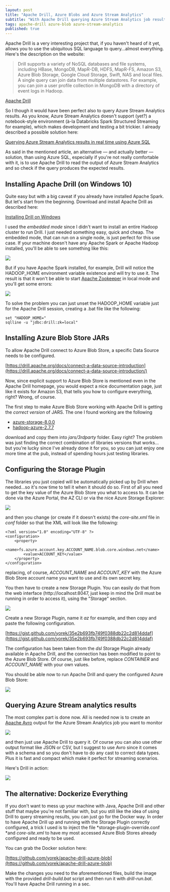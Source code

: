 ```yaml
---
layout: post
title: "Apache Drill, Azure Blobs and Azure Stream Analytics"
subtitle: "With Apache Drill querying Azure Stream Analytics job results in real time is really easy"
tags: apache-drill azure-blob azure-stream-analytics
published: true
---
```


Apache Drill is a very interesting project that, if you haven't heard of it yet,
allows you to use the ubiquitous SQL language to query…almost everything. Here's
the description on the website:

> Drill supports a variety of NoSQL databases and file systems, including HBase,
> MongoDB, MapR-DB, HDFS, MapR-FS, Amazon S3, Azure Blob Storage, Google Cloud
Storage, Swift, NAS and local files. A single query can join data from multiple
datastores. For example, you can join a user profile collection in MongoDB with
a directory of event logs in Hadoop.

[Apache Drill](https://drill.apache.org/)

So I though it would have been perfect also to query Azure Stream Analytics
results. As you know, Azure Stream Analytics doesn't support (yet?) a
notebook-style environment (à-la Databricks Spark Structured Streaming for
example), which makes development and testing a bit trickier. I already
described a possible solution here:

[Querying Azure Stream Analytics results in real time using Azure SQL](/2018/08/22/querying-azure-stream-analytics-results-in-real-time-using-azure-sql)

As said in the mentioned article, an alternative — and actually better —
solution, than using Azure SQL, especially if you're not really comfortable with
it, is to use Apache Drill to read the output of Azure Stream Analytics and so
check if the query produces the expected results.

## Installing Apache Drill (on Windows 10)

Quite easy but with a big caveat if you already have installed Apache Spark. But
let's start from the beginning. Download and install Apache Drill as described
here:

[Installing Drill on Windows](https://drill.apache.org/docs/installing-drill-on-windows/)

I used the *embedded mode* since I didn't want to install an entire Hadoop
cluster to run Drill. I just needed something easy, quick and cheap. The
embedded mode, that can run on a single node, is just perfect for this use case.
If your machine doesn't have any Apache Spark or Apache Hadoop installed, you'll
be able to see something like this:

![](/public/images/2018-08-28/image-02.png)

But if you have Apache Spark installed, for example, Drill will notice the
HADOOP_HOME environment variable existence and will try to use it. The result is
that it won't be able to start [Apache Zookeeper](http://zookeeper.apache.org/)
in local mode and you'll get some errors:

![](/public/images/2018-08-28/image-03.png)


To solve the problem you can just unset the HADOOP_HOME variable just for the
Apache Drill session, creating a .bat file like the following:

    set "HADOOP_HOME="
    sqlline -u "jdbc:drill:zk=local"

## Installing Azure Blob Store JARs

To allow Apache Drill connect to Azure Blob Store, a specific Data Source needs
to be configured.

[https://drill.apache.org/docs/connect-a-data-source-introduction](https://drill.apache.org/docs/connect-a-data-source-introduction/)

Now, since explicit support to Azure Blob Store is mentioned even in the Apache
Drill homepage, you would expect a nice documentation page, just like it exists
for Amazon S3, that tells you how to configure everything, right? Wrong, of
course.

The first step to make Azure Blob Store working with Apache Drill is getting the
*correct version* of JARS. The one I found working are the following

* [azure-storage-8.0.0](http://central.maven.org/maven2/com/microsoft/azure/azure-storage/8.0.0/azure-storage-8.0.0.jar)
* [hadoop-azure-2.7.7](http://central.maven.org/maven2/org/apache/hadoop/hadoop-azure/2.7.7/hadoop-azure-2.7.7.jar)

download and copy them into *jars/3rdparty* folder. Easy right? The problem was
just finding the correct combination of libraries versions that works…but you're
lucky since I've already done it for you, so you can just enjoy one more time at
the pub, instead of spending hours just testing libraries.

## Configuring the Storage Plugin

The libraries you just copied will be automatically picked up by Drill when
needed…so it's now time to tell it when it should do so. First of all you need
to get the key value of the Azure Blob Store you what to access to. It can be
done via the Azure Portal, the AZ CLI or via the nice Azure Storage Explorer:

![](/public/images/2018-08-28/image-04.png)


and then you change (or create if it doesn't exists) the *core-site.xml* file in
*conf* folder so that the XML will look like the following:

    <?xml version="1.0" encoding="UTF-8" ?>
    <configuration>
        <property>
           <name>fs.azure.account.key.ACCOUNT_NAME.blob.core.windows.net</name>
            <value>ACCOUNT_KEY</value>
        </property>
    </configuration>

replacing, of course, *ACCOUNT_NAME* and *ACCOUNT_KEY* with the Azure Blob Store
account name you want to use and its own secret key.

You then have to create a new Storage Plugin. You can easily do that from the
web interface (http://localhost:8047, just keep in mind the Drill must be
running in order to access it), using the "Storage" section.

![](/public/images/2018-08-28/image-05.png)


Create a new Storage Plugin, name it *az* for example, and then copy and paste
the following configuration.

[https://gist.github.com/yorek/35e2b693fb749f0388db22c2d814ddaf](https://gist.github.com/yorek/35e2b693fb749f0388db22c2d814ddaf)

The configuration has been taken from the *dsl* Storage Plugin already available
in Apache Drill, and the connection has been modified to point to the Azure Blob
Store. Of course, just like before, replace *CONTAINER* and *ACCOUNT_NAME* with
your own values.

You should be able now to run Apache Drill and query the configured Azure Blob
Store:

![](https://vimeo.com/286972298)

## Querying Azure Stream analytics results

The most complex part is done now. All is needed now is to create an [Apache
Avro](https://avro.apache.org/docs/current/index.html) output for the Azure
Stream Analytics job you want to monitor

![](/public/images/2018-08-28/image-06.png)

and then just use Apache Drill to query it. Of course you can also use other
output format like JSON or CSV, but I suggest to use Avro since it comes with a
schema and so you don't have to do any cast to correct data types. Plus it is
fast and compact which make it perfect for streaming scenarios.

Here's Drill in action:

![](/public/images/2018-08-28/image-07.png)

## The alternative: Dockerize Everything

If you don't want to mess up your machine with Java, Apache Drill and other
stuff that maybe you're not familiar with, but you still like the idea of using
Drill to query streaming results, you can just go for the Docker way. In order
to have Apache Drill up and running with the Storage Plugin correctly
configured, a trick I used is to inject the file *storage-plugin-override.conf
*and *core-site.xml* to have my most accessed Azure Blob Stores already
configured and ready to be used.

You can grab the Docker solution here:

[https://github.com/yorek/apache-drill-azure-blob](https://github.com/yorek/apache-drill-azure-blob)

Make the changes you need to the aforementioned files, build the image with the
provided *drill-build.bat* script and then run it with *drill-run.bat*. You'll
have Apache Drill running in a sec.
